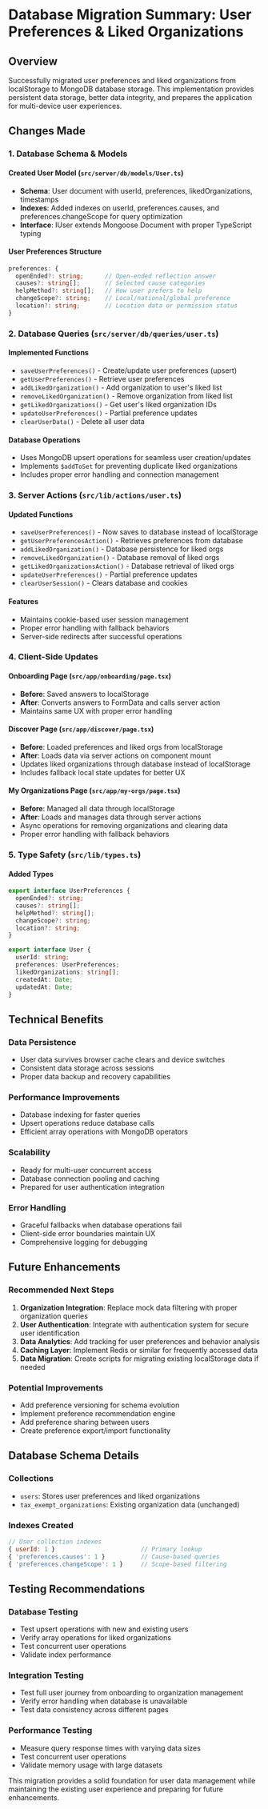 # Database Migration Summary: User Preferences & Liked Organizations

## Overview
Successfully migrated user preferences and liked organizations from localStorage to MongoDB database storage. This implementation provides persistent data storage, better data integrity, and prepares the application for multi-device user experiences.

## Changes Made

### 1. Database Schema & Models

#### Created User Model (`src/server/db/models/User.ts`)
- **Schema**: User document with userId, preferences, likedOrganizations, timestamps
- **Indexes**: Added indexes on userId, preferences.causes, and preferences.changeScope for query optimization
- **Interface**: IUser extends Mongoose Document with proper TypeScript typing

#### User Preferences Structure
```typescript
preferences: {
  openEnded?: string;      // Open-ended reflection answer
  causes?: string[];       // Selected cause categories
  helpMethod?: string[];   // How user prefers to help
  changeScope?: string;    // Local/national/global preference
  location?: string;       // Location data or permission status
}
```

### 2. Database Queries (`src/server/db/queries/user.ts`)

#### Implemented Functions
- `saveUserPreferences()` - Create/update user preferences (upsert)
- `getUserPreferences()` - Retrieve user preferences
- `addLikedOrganization()` - Add organization to user's liked list
- `removeLikedOrganization()` - Remove organization from liked list
- `getLikedOrganizations()` - Get user's liked organization IDs
- `updateUserPreferences()` - Partial preference updates
- `clearUserData()` - Delete all user data

#### Database Operations
- Uses MongoDB upsert operations for seamless user creation/updates
- Implements `$addToSet` for preventing duplicate liked organizations
- Includes proper error handling and connection management

### 3. Server Actions (`src/lib/actions/user.ts`)

#### Updated Functions
- `saveUserPreferences()` - Now saves to database instead of localStorage
- `getUserPreferencesAction()` - Retrieves preferences from database
- `addLikedOrganization()` - Database persistence for liked orgs
- `removeLikedOrganization()` - Database removal of liked orgs
- `getLikedOrganizationsAction()` - Database retrieval of liked orgs
- `updateUserPreferences()` - Partial preference updates
- `clearUserSession()` - Clears database and cookies

#### Features
- Maintains cookie-based user session management
- Proper error handling with fallback behaviors
- Server-side redirects after successful operations

### 4. Client-Side Updates

#### Onboarding Page (`src/app/onboarding/page.tsx`)
- **Before**: Saved answers to localStorage
- **After**: Converts answers to FormData and calls server action
- Maintains same UX with proper error handling

#### Discover Page (`src/app/discover/page.tsx`)
- **Before**: Loaded preferences and liked orgs from localStorage
- **After**: Loads data via server actions on component mount
- Updates liked organizations through database instead of localStorage
- Includes fallback local state updates for better UX

#### My Organizations Page (`src/app/my-orgs/page.tsx`)
- **Before**: Managed all data through localStorage
- **After**: Loads and manages data through server actions
- Async operations for removing organizations and clearing data
- Proper error handling with fallback behaviors

### 5. Type Safety (`src/lib/types.ts`)

#### Added Types
```typescript
export interface UserPreferences {
  openEnded?: string;
  causes?: string[];
  helpMethod?: string[];
  changeScope?: string;
  location?: string;
}

export interface User {
  userId: string;
  preferences: UserPreferences;
  likedOrganizations: string[];
  createdAt: Date;
  updatedAt: Date;
}
```

## Technical Benefits

### Data Persistence
- User data survives browser cache clears and device switches
- Consistent data storage across sessions
- Proper data backup and recovery capabilities

### Performance Improvements
- Database indexing for faster queries
- Upsert operations reduce database calls
- Efficient array operations with MongoDB operators

### Scalability
- Ready for multi-user concurrent access
- Database connection pooling and caching
- Prepared for user authentication integration

### Error Handling
- Graceful fallbacks when database operations fail
- Client-side error boundaries maintain UX
- Comprehensive logging for debugging

## Future Enhancements

### Recommended Next Steps
1. **Organization Integration**: Replace mock data filtering with proper organization queries
2. **User Authentication**: Integrate with authentication system for secure user identification
3. **Data Analytics**: Add tracking for user preferences and behavior analysis
4. **Caching Layer**: Implement Redis or similar for frequently accessed data
5. **Data Migration**: Create scripts for migrating existing localStorage data if needed

### Potential Improvements
- Add preference versioning for schema evolution
- Implement preference recommendation engine
- Add preference sharing between users
- Create preference export/import functionality

## Database Schema Details

### Collections
- `users`: Stores user preferences and liked organizations
- `tax_exempt_organizations`: Existing organization data (unchanged)

### Indexes Created
```javascript
// User collection indexes
{ userId: 1 }                        // Primary lookup
{ 'preferences.causes': 1 }          // Cause-based queries
{ 'preferences.changeScope': 1 }     // Scope-based filtering
```

## Testing Recommendations

### Database Testing
- Test upsert operations with new and existing users
- Verify array operations for liked organizations
- Test concurrent user operations
- Validate index performance

### Integration Testing
- Test full user journey from onboarding to organization management
- Verify error handling when database is unavailable
- Test data consistency across different pages

### Performance Testing
- Measure query response times with varying data sizes
- Test concurrent user operations
- Validate memory usage with large datasets

This migration provides a solid foundation for user data management while maintaining the existing user experience and preparing for future enhancements.
